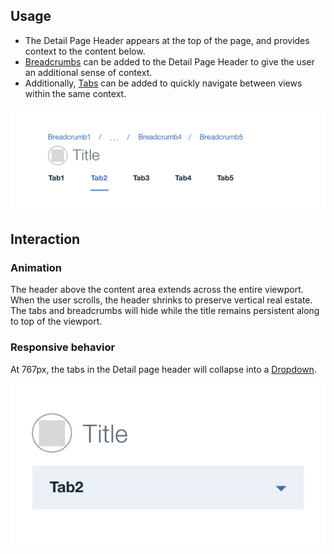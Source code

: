 ## Usage

* The Detail Page Header appears at the top of the page, and provides context to the content below.
* [Breadcrumbs](/components/breadcrumb) can be added to the Detail Page Header to give the user an additional sense of context.
* Additionally, [Tabs](/components/tab) can be added to quickly navigate between views within the same context.

![detail page header](images/detail-page-header-usage-1.png)

## Interaction

### Animation

The header above the content area extends across the entire viewport. When the user scrolls, the header shrinks to preserve vertical real estate. The tabs and breadcrumbs will hide while the title remains persistent along to top of the viewport.

### Responsive behavior

At 767px, the tabs in the Detail page header will collapse into a [Dropdown](/components/dropdown).

![detail page header with tabs on mobile](images/detail-page-header-usage-2.png)
